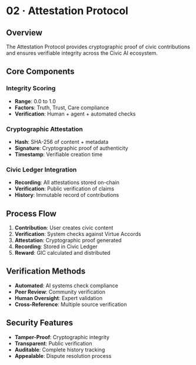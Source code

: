 # 02 · Attestation Protocol

## Overview

The Attestation Protocol provides cryptographic proof of civic contributions and ensures verifiable integrity across the Civic AI ecosystem.

## Core Components

### Integrity Scoring
- **Range**: 0.0 to 1.0
- **Factors**: Truth, Trust, Care compliance
- **Verification**: Human + agent + automated checks

### Cryptographic Attestation
- **Hash**: SHA-256 of content + metadata
- **Signature**: Cryptographic proof of authenticity
- **Timestamp**: Verifiable creation time

### Civic Ledger Integration
- **Recording**: All attestations stored on-chain
- **Verification**: Public verification of claims
- **History**: Immutable record of contributions

## Process Flow

1. **Contribution**: User creates civic content
2. **Verification**: System checks against Virtue Accords
3. **Attestation**: Cryptographic proof generated
4. **Recording**: Stored in Civic Ledger
5. **Reward**: GIC calculated and distributed

## Verification Methods

- **Automated**: AI systems check compliance
- **Peer Review**: Community verification
- **Human Oversight**: Expert validation
- **Cross-Reference**: Multiple source verification

## Security Features

- **Tamper-Proof**: Cryptographic integrity
- **Transparent**: Public verification
- **Auditable**: Complete history tracking
- **Appealable**: Dispute resolution process